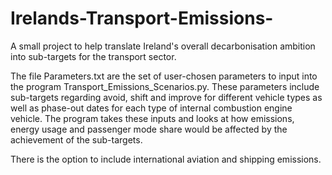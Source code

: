 # Irelands-Transport-Emissions-

A small project to help translate Ireland's overall decarbonisation ambition into sub-targets for the transport sector.

The file Parameters.txt are the set of user-chosen parameters to input into the program Transport_Emissions_Scenarios.py. These parameters include sub-targets regarding avoid, shift and improve for different vehicle types as well as phase-out dates for each type of internal combustion engine vehicle. The program takes these inputs and looks at how emissions, energy usage and passenger mode share would be affected by the achievement of the sub-targets.

There is the option to include international aviation and shipping emissions.
